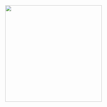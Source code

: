 <div align="center">
  <img src="https://github.com/code-with-Anson/code-with-Anson/blob/main/%E9%9C%9E%E9%9B%A8%E6%A8%B1%20x%20%E5%A4%A9%E5%85%89%E6%99%93-2-25.10.7.png" height=300>
</div>
